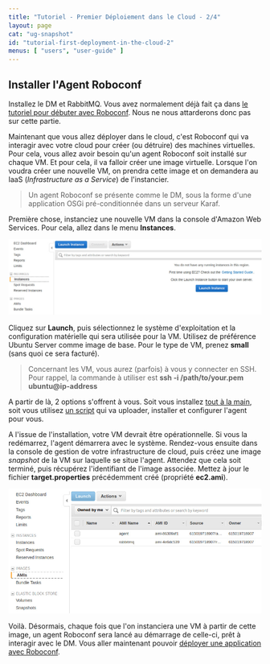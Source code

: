 ```yaml
---
title: "Tutoriel - Premier Déploiement dans le Cloud - 2/4"
layout: page
cat: "ug-snapshot"
id: "tutorial-first-deployment-in-the-cloud-2"
menus: [ "users", "user-guide" ]
---
```


## Installer l'Agent Roboconf

Installez le DM et RabbitMQ.
Vous avez normalement déjà fait ça dans [le tutoriel pour débuter avec Roboconf](tutoriel-debuter-avec-roboconf.html).
Nous ne nous attarderons donc pas sur cette partie.

Maintenant que vous allez déployer dans le cloud, c'est Roboconf qui va interagir avec votre cloud pour créer (ou détruire)
des machines virtuelles. Pour cela, vous allez avoir besoin qu'un agent Roboconf soit installé sur chaque VM. Et pour cela, il va falloir créer une image virtuelle. Lorsque l'on voudra créer une nouvelle VM, on prendra cette image et on demandera
au IaaS (*Infrastructure as a Service*) de l'instancier.

> Un agent Roboconf se présente comme le DM, sous la forme d'une application OSGi
> pré-conditionnée dans un serveur Karaf.

Première chose, instanciez une nouvelle VM dans la console d'Amazon Web Services.
Pour cela, allez dans le menu **Instances**.

<img src="/resources/img/tutorial-aws-instances.jpg" alt="Créer une nouvelle VM" class="gs" />

Cliquez sur **Launch**, puis sélectionnez le système d'exploitation et la configuration
matérielle qui sera utilisée pour la VM. Utilisez de préférence Ubuntu Server comme image de base.
Pour le type de VM, prenez **small** (sans quoi ce sera facturé).

> Concernant les VM, vous aurez (parfois) à vous y connecter en SSH.
> Pour rappel, la commande à utiliser est **ssh -i /path/to/your.pem ubuntu@ip-address**

A partir de là, 2 options s'offrent à vous.
Soit vous installez [tout à la main](/en/user-guide/installing-an-agent.html), soit vous
utilisez [un script](/en/user-guide/installing-everything.html) qui va uploader, installer et
configurer l'agent pour vous.

A l'issue de l'installation, votre VM devrait être opérationnelle.
Si vous la redémarrez, l'agent démarrera avec le système. Rendez-vous ensuite dans la console de gestion de votre
infrastructure de cloud, puis créez une image *snapshot* de la VM sur laquelle se situe l'agent. Attendez que cela
soit terminé, puis récupérez l'identifiant de l'image associée. Mettez à jour le fichier **target.properties**
précédemment créé (propriété **ec2.ami**).

<img src="/resources/img/tutorial-aws-amis.jpg" alt="Images virtuelles chez AWS" class="gs" />

Voilà. Désormais, chaque fois que l'on instanciera une VM à partir de cette image, un agent Roboconf sera
lancé au démarrage de celle-ci, prêt à interagir avec le DM. Vous aller maintenant pouvoir
[déployer une application avec Roboconf](tutoriel-premier-deploiement-dans-le-cloud-3.html).

